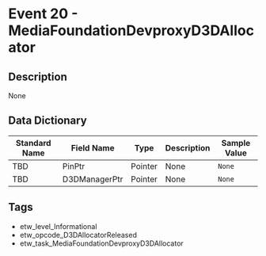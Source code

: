 # Event 20 - MediaFoundationDevproxyD3DAllocator

## Description
None

## Data Dictionary
|Standard Name|Field Name|Type|Description|Sample Value|
|---|---|---|---|---|
|TBD|PinPtr|Pointer|None|`None`|
|TBD|D3DManagerPtr|Pointer|None|`None`|

## Tags
* etw_level_Informational
* etw_opcode_D3DAllocatorReleased
* etw_task_MediaFoundationDevproxyD3DAllocator